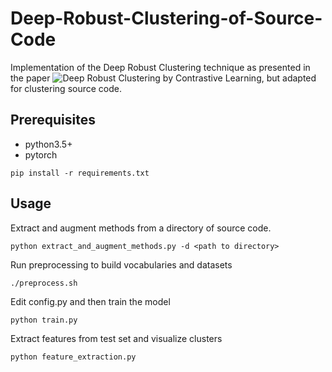 # Deep-Robust-Clustering-of-Source-Code
Implementation of the Deep Robust Clustering technique as presented in the paper ![Deep Robust Clustering by Contrastive Learning](https://arxiv.org/abs/2008.03030), but adapted for clustering source code.

## Prerequisites

- python3.5+
- pytorch

```
pip install -r requirements.txt
```

## Usage

Extract and augment methods from a directory of source code.
```
python extract_and_augment_methods.py -d <path to directory>
```

Run preprocessing to build vocabularies and datasets
```
./preprocess.sh
```

Edit config.py and then train the model

```
python train.py
```

Extract features from test set and visualize clusters
```
python feature_extraction.py
```
